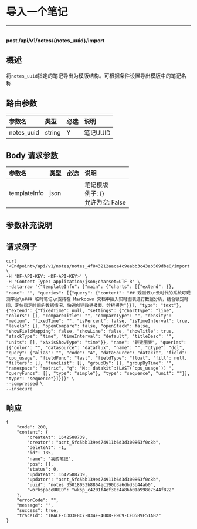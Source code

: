 # 导入一个笔记

---

<br />**post /api/v1/notes/\{notes_uuid\}/import**

## 概述
将`notes_uuid`指定的笔记导出为模版结构。可根据条件设置导出模版中的笔记名称




## 路由参数

| 参数名        | 类型     | 必选   | 说明              |
|:-----------|:-------|:-----|:----------------|
| notes_uuid | string | Y | 笔记UUID<br> |


## Body 请求参数

| 参数名        | 类型     | 必选   | 说明              |
|:-----------|:-------|:-----|:----------------|
| templateInfo | json |  | 笔记模版<br>例子: {} <br>允许为空: False <br> |

## 参数补充说明





## 请求例子
```shell
curl '<Endpoint>/api/v1/notes/notes_4f843212aaca4c9eabb3c43ab569dbe0/import' \
-H 'DF-API-KEY: <DF-API-KEY>' \
-H 'Content-Type: application/json;charset=UTF-8' \
--data-raw '{"templateInfo": {"main": {"charts": [{"extend": {}, "name": "", "queries": [{"query": {"content": "## 观测云\n云时代的系统可观测平台\n### 临时笔记\n支持在 Markdown 文档中插入实时图表进行数据分析，结合锁定时间，定位指定时间的数据情况，快速创建数据报表、分析报告"}}], "type": "text"}, {"extend": {"fixedTime": null, "settings": {"chartType": "line", "colors": [], "compareTitle": "", "compareType": "", "density": "medium", "fixedTime": "", "isPercent": false, "isTimeInterval": true, "levels": [], "openCompare": false, "openStack": false, "showFieldMapping": false, "showLine": false, "showTitle": true, "stackType": "time", "timeInterval": "default", "titleDesc": "", "units": [], "xAxisShowType": "time"}}, "name": "新建图表", "queries": [{"color": "", "datasource": "dataflux", "name": "", "qtype": "dql", "query": {"alias": "", "code": "A", "dataSource": "datakit", "field": "cpu_usage", "fieldFunc": "last", "fieldType": "float", "fill": null, "filters": [], "funcList": [], "groupBy": [], "groupByTime": "", "namespace": "metric", "q": "M::`datakit`:(LAST(`cpu_usage`)) ", "queryFuncs": [], "type": "simple"}, "type": "sequence", "unit": ""}], "type": "sequence"}]}}}' \
--compressed \
--insecure
```




## 响应
```shell
{
    "code": 200,
    "content": {
        "createAt": 1642588739,
        "creator": "acnt_5fc5bb139e474911b6d3d300863f0c8b",
        "deleteAt": -1,
        "id": 185,
        "name": "我的笔记",
        "pos": [],
        "status": 0,
        "updateAt": 1642588739,
        "updator": "acnt_5fc5bb139e474911b6d3d300863f0c8b",
        "uuid": "notes_35018053b8864ec190b3a6dbd5b44ab0",
        "workspaceUUID": "wksp_c4201f4ef30c4a86b01a998e7544f822"
    },
    "errorCode": "",
    "message": "",
    "success": true,
    "traceId": "TRACE-63D3E8C7-D34F-40D8-B969-CED589F51AB2"
} 
```




